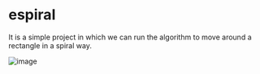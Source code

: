# espiral
It is a simple project in which we can run the algorithm to move around a rectangle in a spiral way.

![image](https://user-images.githubusercontent.com/11248071/153970119-a58fdb33-f41d-4512-a5a5-b6649757a5c8.png)

